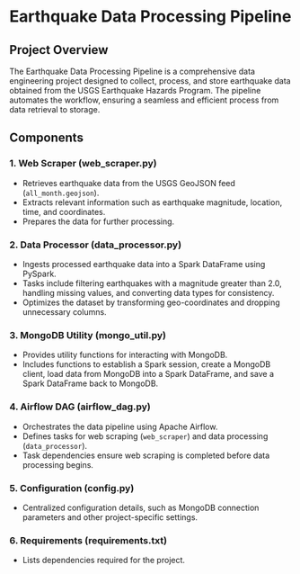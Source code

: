 # Earthquake Data Processing Pipeline

## Project Overview

The Earthquake Data Processing Pipeline is a comprehensive data engineering project designed to collect, process, and store earthquake data obtained from the USGS Earthquake Hazards Program. The pipeline automates the workflow, ensuring a seamless and efficient process from data retrieval to storage.

## Components

### 1. Web Scraper (web_scraper.py)

- Retrieves earthquake data from the USGS GeoJSON feed (`all_month.geojson`).
- Extracts relevant information such as earthquake magnitude, location, time, and coordinates.
- Prepares the data for further processing.

### 2. Data Processor (data_processor.py)

- Ingests processed earthquake data into a Spark DataFrame using PySpark.
- Tasks include filtering earthquakes with a magnitude greater than 2.0, handling missing values, and converting data types for consistency.
- Optimizes the dataset by transforming geo-coordinates and dropping unnecessary columns.

### 3. MongoDB Utility (mongo_util.py)

- Provides utility functions for interacting with MongoDB.
- Includes functions to establish a Spark session, create a MongoDB client, load data from MongoDB into a Spark DataFrame, and save a Spark DataFrame back to MongoDB.

### 4. Airflow DAG (airflow_dag.py)

- Orchestrates the data pipeline using Apache Airflow.
- Defines tasks for web scraping (`web_scraper`) and data processing (`data_processor`).
- Task dependencies ensure web scraping is completed before data processing begins.

### 5. Configuration (config.py)

- Centralized configuration details, such as MongoDB connection parameters and other project-specific settings.

### 6. Requirements (requirements.txt)

- Lists dependencies required for the project.
